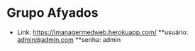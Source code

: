 # Grupo Afyados

* Link: https://imanagermedweb.herokuapp.com/
**usuário: admin@admin.com
**senha: admin

